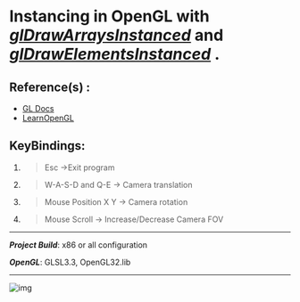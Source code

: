 
# Instancing in OpenGL with ***[glDrawArraysInstanced](https://docs.gl/gl3/glDrawArraysInstanced)*** and ***[glDrawElementsInstanced](https://docs.gl/gl3/glDrawElementsInstanced)*** . 

## Reference(s) : 
 - [GL Docs](https://docs.gl/)
 - [LearnOpenGL](https://learnopengl.com/Advanced-OpenGL/Instancing)


## KeyBindings:
1. >Esc ->Exit program
2. > W-A-S-D and Q-E    -> Camera translation
3. > Mouse Position X Y -> Camera rotation
4. > Mouse Scroll       -> Increase/Decrease Camera FOV

<hr>

***Project Build***: x86 or all configuration

***OpenGL***: GLSL3.3, OpenGL32.lib


 <hr>

![img](https://res.cloudinary.com/asuelimf/image/upload/v1636913717/ProjectScreenshots/OpenGL_Instancing_iqsbhy.png)

 
